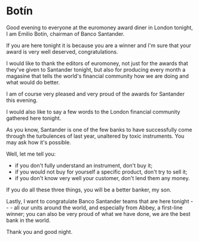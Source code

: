 Botín
======

Good evening to everyone at the euromoney award diner in London tonight, I am Emilio Botín, chairman of Banco Santander.

If you are here tonight it is because you are a winner and I'm sure that your award is very well deserved, 
congratulations.

I would like to thank the editors of euromoney, not just for the awards that they've given to Santander tonight, 
but also for producing every month a magasine that tells the world's financial community how we are doing and what 
would do better.

I am of course very pleased and very proud of the awards for Santander this evening.

I would also like to say a few words to the London financial community gathered here tonight.

As you know, Santander is one of the few banks to have successfully come through the turbulences of last year,
unaltered by toxic instruments. You may ask how it's possible.

Well, let me tell you: 
* if you don't fully understand an instrument, don't buy it; 
* if you would not buy for yourself a specific product, don't try to sell it;
* if you don't know very well your customer, don't lend them any money.

If you do all these three things, you will be a better banker, my son.

Lastly, I want to congratulate Banco Santander teams that are here tonight - - - all our units around the world,
and especially from Abbey, a first-line winner; you can also be very proud of what we have done, we are the best
bank in the world.

Thank you and good night.
